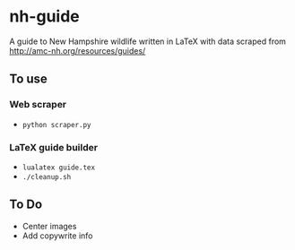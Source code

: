 # nh-guide

A guide to New Hampshire wildlife written in LaTeX with data scraped from
http://amc-nh.org/resources/guides/

## To use

### Web scraper

* `python scraper.py`

### LaTeX guide builder

* `lualatex guide.tex`
* `./cleanup.sh`

## To Do

- Center images
- Add copywrite info

